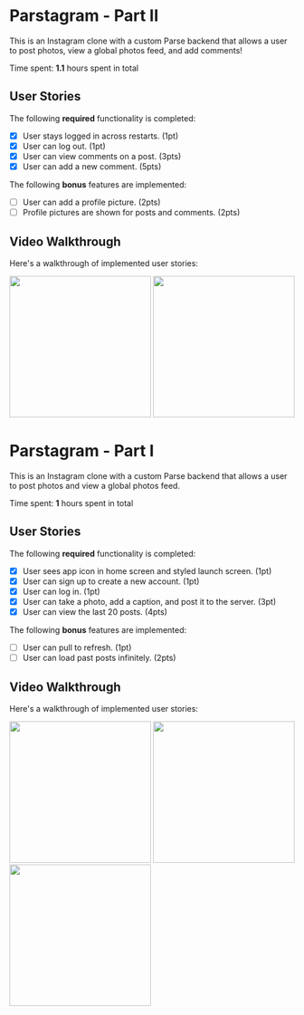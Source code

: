 # Parstagram - Part II

This is an Instagram clone with a custom Parse backend that allows a user to post photos, view a global photos feed, and add comments!

Time spent: **1.1** hours spent in total

## User Stories

The following **required** functionality is completed:

- [x] User stays logged in across restarts. (1pt)
- [x] User can log out. (1pt)
- [x] User can view comments on a post. (3pts)
- [x] User can add a new comment. (5pts)

The following **bonus** features are implemented:

- [ ] User can add a profile picture. (2pts)
- [ ] Profile pictures are shown for posts and comments. (2pts)

## Video Walkthrough

Here's a walkthrough of implemented user stories:

<img src = 'http://g.recordit.co/SKUFeLooeI.gif' width = 250> <img src = 'http://g.recordit.co/P9Jc0LbZw1.gif' width = 250>  <br>

# Parstagram - Part I

This is an Instagram clone with a custom Parse backend that allows a user to post photos and view a global photos feed.

Time spent: **1** hours spent in total

## User Stories

The following **required** functionality is completed:

- [x] User sees app icon in home screen and styled launch screen. (1pt)
- [x] User can sign up to create a new account. (1pt)
- [x] User can log in. (1pt)
- [x] User can take a photo, add a caption, and post it to the server. (3pt)
- [x] User can view the last 20 posts. (4pts)

The following **bonus** features are implemented:

- [ ] User can pull to refresh. (1pt)
- [ ] User can load past posts infinitely. (2pts)

## Video Walkthrough

Here's a walkthrough of implemented user stories:

<img src = 'http://g.recordit.co/DrgcplWynL.gif' width = 250> <img src='http://g.recordit.co/wKWAZfMZ69.gif' width = 250> <img src='http://g.recordit.co/bDZkj697WW.gif' width = 250> <br>
